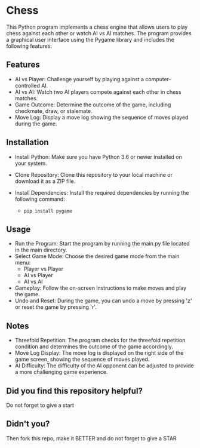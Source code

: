 # Chess
This Python program implements a chess engine that allows users to play chess against each other or watch AI vs AI matches. The program provides a graphical user interface using the Pygame library and includes the following features:

## Features
* AI vs Player: Challenge yourself by playing against a computer-controlled AI.
* AI vs AI: Watch two AI players compete against each other in chess matches.
* Game Outcome: Determine the outcome of the game, including checkmate, draw, or stalemate.
* Move Log: Display a move log showing the sequence of moves played during the game.


## Installation
-  Install Python: Make sure you have Python 3.6 or newer installed on your system.

-  Clone Repository: Clone this repository to your local machine or download it as a ZIP file.

-  Install Dependencies: Install the required dependencies by running the following command:
     -  ``pip install pygame``

## Usage
-  Run the Program: Start the program by running the main.py file located in the main directory.
-  Select Game Mode: Choose the desired game mode from the main menu:
   -  Player vs Player
   -  AI vs Player
   -  AI vs AI
-  Gameplay: Follow the on-screen instructions to make moves and play the game.
-  Undo and Reset: During the game, you can undo a move by pressing 'z' or reset the game by pressing 'r'.

## Notes
-  Threefold Repetition: The program checks for the threefold repetition condition and determines the outcome of the game accordingly.
-  Move Log Display: The move log is displayed on the right side of the game screen, showing the sequence of moves played.
-  AI Difficulty: The difficulty of the AI opponent can be adjusted to provide a more challenging game experience.

## Did you find this repository helpful?
Do not forget to give a start

## Didn't you?
Then fork this repo, make it BETTER and do not forget to give a STAR

